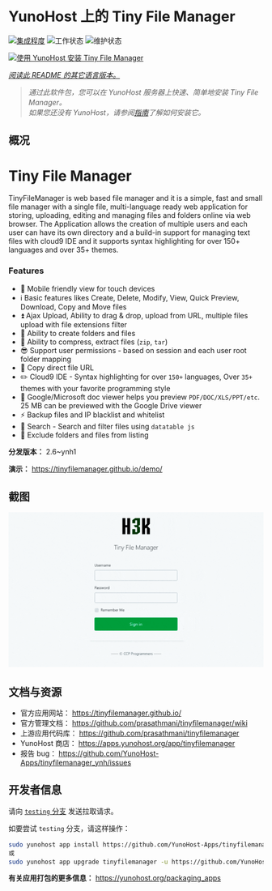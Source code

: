 <!--
注意：此 README 由 <https://github.com/YunoHost/apps/tree/master/tools/readme_generator> 自动生成
请勿手动编辑。
-->

# YunoHost 上的 Tiny File Manager

[![集成程度](https://apps.yunohost.org/badge/integration/tinyfilemanager)](https://ci-apps.yunohost.org/ci/apps/tinyfilemanager/)
![工作状态](https://apps.yunohost.org/badge/state/tinyfilemanager)
![维护状态](https://apps.yunohost.org/badge/maintained/tinyfilemanager)

[![使用 YunoHost 安装 Tiny File Manager](https://install-app.yunohost.org/install-with-yunohost.svg)](https://install-app.yunohost.org/?app=tinyfilemanager)

*[阅读此 README 的其它语言版本。](./ALL_README.md)*

> *通过此软件包，您可以在 YunoHost 服务器上快速、简单地安装 Tiny File Manager。*  
> *如果您还没有 YunoHost，请参阅[指南](https://yunohost.org/install)了解如何安装它。*

## 概况

# Tiny File Manager

TinyFileManager is web based file manager and it is a simple, fast and small file manager with a single file, multi-language ready web application for storing, uploading, editing and managing files and folders online via web browser. The Application allows the creation of multiple users and each user can have its own directory and a build-in support for managing text files with cloud9 IDE and it supports syntax highlighting for over 150+ languages and over 35+ themes.

### Features

- :iphone: Mobile friendly view for touch devices
- :information_source: Basic features likes Create, Delete, Modify, View, Quick Preview, Download, Copy and Move files
- :arrow_double_up: Ajax Upload, Ability to drag & drop, upload from URL, multiple files upload with file extensions filter
- :file_folder: Ability to create folders and files
- :gift: Ability to compress, extract files (`zip`, `tar`)
- :sunglasses: Support user permissions - based on session and each user root folder mapping
- :floppy_disk: Copy direct file URL
- :pencil2: Cloud9 IDE - Syntax highlighting for over `150+` languages, Over `35+` themes with your favorite programming style
- :page_facing_up: Google/Microsoft doc viewer helps you preview `PDF/DOC/XLS/PPT/etc`. 25 MB can be previewed with the Google Drive viewer
- :zap: Backup files and IP blacklist and whitelist
- :mag_right: Search - Search and filter files using `datatable js`
- :file_folder: Exclude folders and files from listing



**分发版本：** 2.6~ynh1

**演示：** <https://tinyfilemanager.github.io/demo/>

## 截图

![Tiny File Manager 的截图](./doc/screenshots/screenshot.png)

## 文档与资源

- 官方应用网站： <https://tinyfilemanager.github.io/>
- 官方管理文档： <https://github.com/prasathmani/tinyfilemanager/wiki>
- 上游应用代码库： <https://github.com/prasathmani/tinyfilemanager>
- YunoHost 商店： <https://apps.yunohost.org/app/tinyfilemanager>
- 报告 bug： <https://github.com/YunoHost-Apps/tinyfilemanager_ynh/issues>

## 开发者信息

请向 [`testing` 分支](https://github.com/YunoHost-Apps/tinyfilemanager_ynh/tree/testing) 发送拉取请求。

如要尝试 `testing` 分支，请这样操作：

```bash
sudo yunohost app install https://github.com/YunoHost-Apps/tinyfilemanager_ynh/tree/testing --debug
或
sudo yunohost app upgrade tinyfilemanager -u https://github.com/YunoHost-Apps/tinyfilemanager_ynh/tree/testing --debug
```

**有关应用打包的更多信息：** <https://yunohost.org/packaging_apps>
